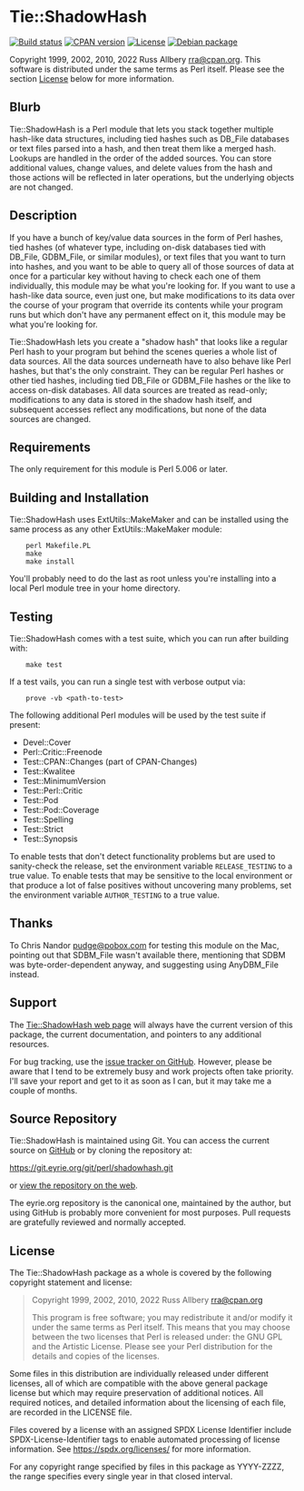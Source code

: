 # Tie::ShadowHash

[![Build
status](https://github.com/rra/shadowhash/workflows/build/badge.svg)](https://github.com/rra/shadowhash/actions)
[![CPAN
version](https://img.shields.io/cpan/v/Tie-ShadowHash)](https://metacpan.org/release/Tie-ShadowHash)
[![License](https://img.shields.io/cpan/l/Tie-ShadowHash)](https://github.com/rra/shadowhash/blob/master/LICENSE)
[![Debian
package](https://img.shields.io/debian/v/libtie-shadowhash-perl/unstable)](https://tracker.debian.org/pkg/libtie-shadowhash-perl)

Copyright 1999, 2002, 2010, 2022 Russ Allbery <rra@cpan.org>.  This
software is distributed under the same terms as Perl itself.  Please see
the section [License](#license) below for more information.

## Blurb

Tie::ShadowHash is a Perl module that lets you stack together multiple
hash-like data structures, including tied hashes such as DB_File databases
or text files parsed into a hash, and then treat them like a merged hash.
Lookups are handled in the order of the added sources.  You can store
additional values, change values, and delete values from the hash and
those actions will be reflected in later operations, but the underlying
objects are not changed.

## Description

If you have a bunch of key/value data sources in the form of Perl hashes,
tied hashes (of whatever type, including on-disk databases tied with
DB_File, GDBM_File, or similar modules), or text files that you want to
turn into hashes, and you want to be able to query all of those sources of
data at once for a particular key without having to check each one of them
individually, this module may be what you're looking for.  If you want to
use a hash-like data source, even just one, but make modifications to its
data over the course of your program that override its contents while your
program runs but which don't have any permanent effect on it, this module
may be what you're looking for.

Tie::ShadowHash lets you create a "shadow hash" that looks like a regular
Perl hash to your program but behind the scenes queries a whole list of
data sources.  All the data sources underneath have to also behave like
Perl hashes, but that's the only constraint.  They can be regular Perl
hashes or other tied hashes, including tied DB_File or GDBM_File hashes or
the like to access on-disk databases.  All data sources are treated as
read-only; modifications to any data is stored in the shadow hash itself,
and subsequent accesses reflect any modifications, but none of the data
sources are changed.

## Requirements

The only requirement for this module is Perl 5.006 or later.

## Building and Installation

Tie::ShadowHash uses ExtUtils::MakeMaker and can be installed using the
same process as any other ExtUtils::MakeMaker module:

```
    perl Makefile.PL
    make
    make install
```

You'll probably need to do the last as root unless you're installing into
a local Perl module tree in your home directory.

## Testing

Tie::ShadowHash comes with a test suite, which you can run after building
with:

```
    make test
```

If a test vails, you can run a single test with verbose output via:

```
    prove -vb <path-to-test>
```

The following additional Perl modules will be used by the test suite if
present:

* Devel::Cover
* Perl::Critic::Freenode
* Test::CPAN::Changes (part of CPAN-Changes)
* Test::Kwalitee
* Test::MinimumVersion
* Test::Perl::Critic
* Test::Pod
* Test::Pod::Coverage
* Test::Spelling
* Test::Strict
* Test::Synopsis

To enable tests that don't detect functionality problems but are used to
sanity-check the release, set the environment variable `RELEASE_TESTING`
to a true value.  To enable tests that may be sensitive to the local
environment or that produce a lot of false positives without uncovering
many problems, set the environment variable `AUTHOR_TESTING` to a true
value.

## Thanks

To Chris Nandor <pudge@pobox.com> for testing this module on the Mac,
pointing out that SDBM_File wasn't available there, mentioning that SDBM
was byte-order-dependent anyway, and suggesting using AnyDBM_File instead.

## Support

The [Tie::ShadowHash web
page](https://www.eyrie.org/~eagle/software/shadowhash/) will always have
the current version of this package, the current documentation, and
pointers to any additional resources.

For bug tracking, use the [issue tracker on
GitHub](https://github.com/rra/shadowhash/issues).  However, please be
aware that I tend to be extremely busy and work projects often take
priority.  I'll save your report and get to it as soon as I can, but it
may take me a couple of months.

## Source Repository

Tie::ShadowHash is maintained using Git.  You can access the current
source on [GitHub](https://github.com/rra/shadowhash) or by cloning the
repository at:

https://git.eyrie.org/git/perl/shadowhash.git

or [view the repository on the
web](https://git.eyrie.org/?p=perl/shadowhash.git).

The eyrie.org repository is the canonical one, maintained by the author,
but using GitHub is probably more convenient for most purposes.  Pull
requests are gratefully reviewed and normally accepted.

## License

The Tie::ShadowHash package as a whole is covered by the following
copyright statement and license:

> Copyright 1999, 2002, 2010, 2022
>     Russ Allbery <rra@cpan.org>
>
> This program is free software; you may redistribute it and/or modify it
> under the same terms as Perl itself.  This means that you may choose
> between the two licenses that Perl is released under: the GNU GPL and the
> Artistic License.  Please see your Perl distribution for the details and
> copies of the licenses.

Some files in this distribution are individually released under different
licenses, all of which are compatible with the above general package
license but which may require preservation of additional notices.  All
required notices, and detailed information about the licensing of each
file, are recorded in the LICENSE file.

Files covered by a license with an assigned SPDX License Identifier
include SPDX-License-Identifier tags to enable automated processing of
license information.  See https://spdx.org/licenses/ for more information.

For any copyright range specified by files in this package as YYYY-ZZZZ,
the range specifies every single year in that closed interval.

